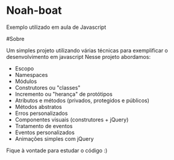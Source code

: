 Noah-boat
=========

Exemplo utilizado em aula de Javascript

#Sobre

Um simples projeto utilizando várias técnicas para exemplificar o desenvolvimento em javascript
Nesse projeto abordamos:

*    Escopo
*    Namespaces
*    Módulos
*    Construtores ou "classes"
*    Incremento ou "herança" de protótipos
*    Atributos e métodos (privados, protegidos e públicos)
*    Métodos abstratos
*    Erros personalizados
*    Componentes visuais (construtores + jQuery)
*    Tratamento de eventos
*    Eventos personalizados
*    Animações simples com jQuery

Fique à vontade para estudar o código :)
